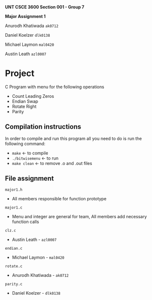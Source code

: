 **UNT CSCE 3600 Section 001 - Group 7**

**Major Assignment 1**

Anurodh Khatiwada `ak0712`

Daniel Koelzer `dlk0138`

Michael Laymon `mal0420`

Austin Leath `azl0007`

# Project

C Program with menu for the following operations

- Count Leading Zeros
- Endian Swap
- Rotate Right
- Parity

## Compilation instructions

In order to compile and run this program all you need to do is run the following command:

- `make` <- to compile
- `./bitwisemenu` <- to run
- `make clean` <- to remove .o and .out files

## File assignment

`major1.h`

- All members responsible for function prototype

`major1.c`

- Menu and integer are general for team, All members add necessary function calls

`clz.c`

- Austin Leath - `azl0007`

`endian.c`

- Michael Laymon - `mal0420`

`rotate.c`

- Anurodh Khatiwada - `ak0712`

`parity.c`

- Daniel Koelzer - `dlk0138`
